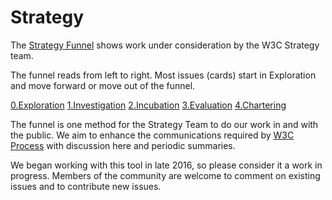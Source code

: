 # Strategy

The [Strategy Funnel](https://github.com/w3c/strategy/projects/2) shows work under consideration by the W3C Strategy team. 

The funnel reads from left to right. Most issues (cards) start in Exploration and move forward or move out of the funnel.

[0.Exploration](https://github.com/w3c/strategy/blob/master/0.Exploration.md)
[1.Investigation](https://github.com/w3c/strategy/blob/master/1.Investigation.md)
[2.Incubation](https://github.com/w3c/strategy/blob/master/2.Incubation.md)
[3.Evaluation](https://github.com/w3c/strategy/blob/master/3.Evaluation.md) 
[4.Chartering](https://github.com/w3c/strategy/blob/master/4.Chartering.md)

The funnel is one method for the Strategy Team to do our work in and with the public.  We aim to enhance the communications required by [W3C Process](https://www.w3.org/Consortium/Process) with discussion here and periodic summaries.

We began working with this tool in late 2016, so please consider it a work in progress. Members of the community are welcome to comment on existing issues and to contribute new issues.  
